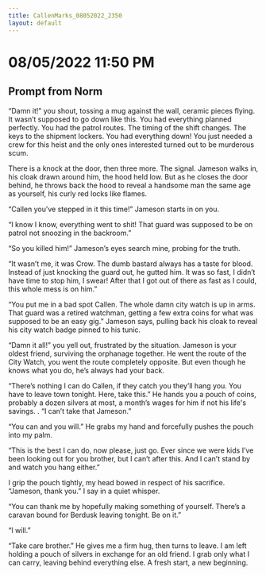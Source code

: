 ```yaml
---
title: CallenMarks_08052022_2350
layout: default
---
```


# 08/05/2022 11:50 PM
## Prompt from Norm
 
“Damn it!” you shout, tossing a mug against the wall, ceramic pieces flying.  It wasn’t supposed to go down like this.  You had everything planned perfectly.  You had the patrol routes. The timing of the shift changes. The keys to the shipment lockers.  You had everything down!  You just needed a crew for this heist and the only ones interested turned out to be murderous scum.

There is a knock at the door, then three more.  The signal.  Jameson walks in, his cloak drawn around him, the hood held low.  But as he closes the door behind, he throws back the hood to reveal a handsome man the same age as yourself, his curly red locks like flames.

“Callen you’ve stepped in it this time!” Jameson starts in on you.

“I know I know, everything went to shit!  That guard was supposed to be on patrol not snoozing in the backroom.”

“So you killed him!” Jameson’s eyes search mine, probing for the truth.

“It wasn’t me, it was Crow.  The dumb bastard always has a taste for blood.  Instead of just knocking the guard out, he gutted him. It was so fast, I didn’t have time to stop him, I swear!  After that I got out of there as fast as I could, this whole mess is on him.”

“You put me in a bad spot Callen.  The whole damn city watch is up in arms.  That guard was a retired watchman, getting a few extra coins for what was supposed to be an easy gig.” Jameson says, pulling back his cloak to reveal his city watch badge pinned to his tunic.

“Damn it all!” you yell out, frustrated by the situation.  Jameson is your oldest friend, surviving the orphanage together.  He went the route of the City Watch, you went the route completely opposite.  But even though he knows what you do, he’s always had your back.

“There’s nothing I can do Callen, if they catch you they’ll hang you.  You have to leave town tonight.  Here, take this.”  He hands you a pouch of coins, probably a dozen silvers at most, a month’s wages for him if not his life's savings.
.
“I can’t take that Jameson.”

“You can and you will.” He grabs my hand and forcefully pushes the pouch into my palm.

“This is the best I can do, now please, just go. Ever since we were kids I’ve been looking out for you brother, but I can’t after this.  And I can’t stand by and watch you hang either.”

I grip the pouch tightly, my head bowed in respect of his sacrifice.  “Jameson, thank you.” I say in a quiet whisper.

“You can thank me by hopefully making something of yourself.  There’s a caravan bound for Berdusk leaving tonight.  Be on it.”

“I will.” 

“Take care brother.” He gives me a firm hug, then turns to leave.  I am left holding a pouch of silvers in exchange for an old friend.  I grab only what I can carry, leaving behind everything else.  A fresh start, a new beginning.